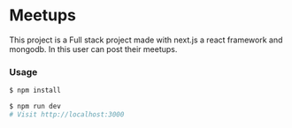 # Meetups

This project is a Full stack project made with next.js a react framework and  mongodb. In this user can post their meetups.

### Usage

```sh
$ npm install
```

```sh
$ npm run dev
# Visit http://localhost:3000
```
